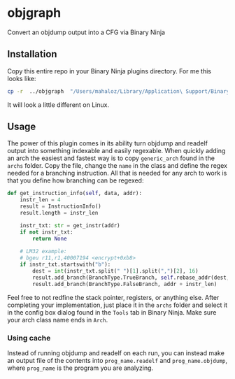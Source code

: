 # objgraph
Convert an objdump output into a CFG via Binary Ninja

## Installation
Copy this entire repo in your Binary Ninja plugins directory. For me this looks like:
```bash
cp -r  ../objgraph  "/Users/mahaloz/Library/Application\ Support/Binary\ Ninja/plugins/"
```

It will look a little different on Linux.

## Usage
The power of this plugin comes in its ability turn objdump and readelf output into something
indexable and easily regexable. When quickly adding an arch the easiest and fastest way is
to copy `generic_arch` found in the `archs` folder. Copy the file, change the `name` in the class
and define the regex needed for a branching instruction. All that is needed for any arch to work
is that you define how branching can be regexed:

```python
def get_instruction_info(self, data, addr):
    instr_len = 4
    result = InstructionInfo()
    result.length = instr_len

    instr_txt: str = get_instr(addr)
    if not instr_txt:
        return None
    
    # LM32 example:
    # bgeu r11,r1,40007194 <encrypt+0xb8>
    if instr_txt.startswith("b"):
        dest = int(instr_txt.split(" ")[1].split(",")[2], 16)
        result.add_branch(BranchType.TrueBranch, self.rebase_addr(dest, up=False))
        result.add_branch(BranchType.FalseBranch, addr + instr_len)
```

Feel free to not redfine the stack pointer, registers, or anything else. After completing
your implementation, just place it in the `archs` folder and select it in the config box
dialog found in the `Tools` tab in Binary Ninja. Make sure your arch class name ends in 
`Arch`.

### Using cache

Instead of running objdump and readelf on each run, you can instead make an output file
of the contents into `prog_name.readelf` and `prog_name.objdump`, where `prog_name` is 
the program you are analyzing.
